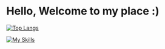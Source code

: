 <h1>Hello, Welcome to my place :)</h1>

[![Top Langs](https://github-readme-stats.vercel.app/api/top-langs/?username=bladnoch&layout=compact&theme=gotham)](https://github.com/anuraghazra/github-readme-stats)

[![My Skills](https://skillicons.dev/icons?i=java,dart,flutter,py,r,idea,ps,pr)](https://skillicons.dev)

<!--주석-->
